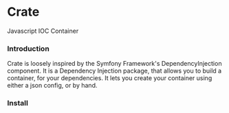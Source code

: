 # Crate
Javascript IOC Container


### Introduction

Crate is loosely inspired by the Symfony Framework's DependencyInjection component. It is a Dependency Injection package,
that allows you to build a container, for your dependencies. It lets you create your container using either a json config, or 
by hand.

### Install

